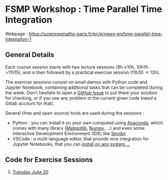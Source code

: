 # FSMP Workshop : Time Parallel Time Integration

Webpage : https://sciencesmaths-paris.fr/en/e/news-en/time-parallel-time-integration-1

## General Details

Each course session starts with two lecture sessions (9h->10h, 10h15->11h15), and is then followed by a practical exercise session (11h30 -> 12h).

The exercise sessions consist on small demos with Python code and Jupyter Notebook, containing additional tasks that can be completed during the week. Don't hesitate to open a [GitHub Issue](https://github.com/tlunet/pint-workshops/issues) to put there your solution for checking, or if you see any problem in the current given code (need a Gitlab account for that).

Several (free and open source) tools are used during the sessions :

- Python : you can install it on your own computed using [Anaconda](https://www.anaconda.com/download), which comes with many library ([Matplotlib](https://matplotlib.org/), [Numpy](https://numpy.org/), ...) and even some Interactive Development Environment (IDE) like [Spyder](https://www.spyder-ide.org/).
- VSCode : a multi-language editor, that provide nice integration for Jupyter Notebooks, that you can [install on any system ...](https://code.visualstudio.com/download)


## Code for Exercise Sessions

1. [Tuesday June 20](./s1/)



